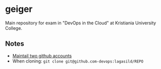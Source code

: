 # geiger
Main repository for exam in "DevOps in the Cloud" at Kristiania University College. 



## Notes 
* [Maintail two github accounts](https://medium.com/the-andela-way/a-practical-guide-to-managing-multiple-github-accounts-8e7970c8fd46)
* When cloning: `git clone git@github.com-devops:lagasild/REPO`